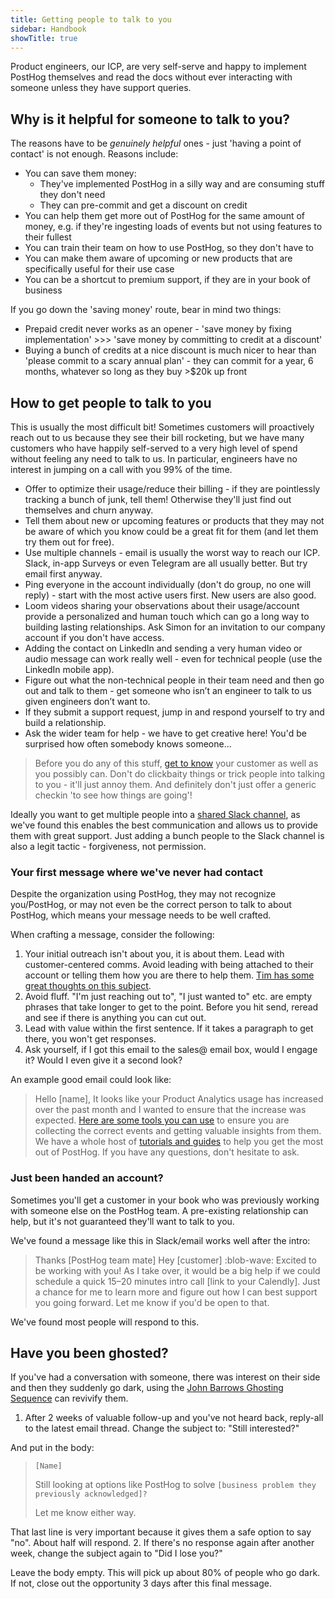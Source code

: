 ```yaml
---
title: Getting people to talk to you
sidebar: Handbook
showTitle: true
---
```


Product engineers, our ICP, are very self-serve and happy to implement PostHog themselves and read the docs without ever interacting with someone unless they have support queries. 

## Why is it helpful for someone to talk to you?

The reasons have to be _genuinely helpful_ ones - just 'having a point of contact' is not enough. Reasons include:

- You can save them money:
  - They've implemented PostHog in a silly way and are consuming stuff they don't need
  - They can pre-commit and get a discount on credit
- You can help them get more out of PostHog for the same amount of money, e.g. if they're ingesting loads of events but not using features to their fullest
- You can train their team on how to use PostHog, so they don't have to
- You can make them aware of upcoming or new products that are specifically useful for their use case
- You can be a shortcut to premium support, if they are in your book of business

If you go down the 'saving money' route, bear in mind two things:
- Prepaid credit never works as an opener - 'save money by fixing implementation' >>> 'save money by committing to credit at a discount'
- Buying a bunch of credits at a nice discount is much nicer to hear than 'please commit to a scary annual plan' - they can commit for a year, 6 months, whatever so long as they buy >$20k up front 

## How to get people to talk to you

This is usually the most difficult bit! Sometimes customers will proactively reach out to us because they see their bill rocketing, but we have many customers who have happily self-served to a very high level of spend without feeling any need to talk to us. In particular, engineers have no interest in jumping on a call with you 99% of the time.

- Offer to optimize their usage/reduce their billing - if they are pointlessly tracking a bunch of junk, tell them! Otherwise they'll just find out themselves and churn anyway.
- Tell them about new or upcoming features or products that they may not be aware of which you know could be a great fit for them (and let them try them out for free).
- Use multiple channels - email is usually the worst way to reach our ICP. Slack, in-app Surveys or even Telegram are all usually better. But try email first anyway.
- Ping everyone in the account individually (don't do group, no one will reply) - start with the most active users first. New users are also good. 
- Loom videos sharing your observations about their usage/account provide a personalized and human touch which can go a long way to building lasting relationships.  Ask Simon for an invitation to our company account if you don't have access.
- Adding the contact on LinkedIn and sending a very human video or audio message can work really well - even for technical people (use the LinkedIn mobile app).  
- Figure out what the non-technical people in their team need and then go out and talk to them - get someone who isn’t an engineer to talk to us given engineers don’t want to.
- If they submit a support request, jump in and respond yourself to try and build a relationship. 
- Ask the wider team for help - we have to get creative here! You'd be surprised how often somebody knows someone...

> Before you do any of this stuff, [get to know](/handbook/onboarding/onboarding-team#account-analysis) your customer as well as you possibly can. Don't do clickbaity things or trick people into talking to you - it'll just annoy them. And definitely don't just offer a generic checkin 'to see how things are going'!  

Ideally you want to get multiple people into a [shared Slack channel](/handbook/growth/sales/new-sales#4-product-evaluation), as we've found this enables the best communication and allows us to provide them with great support. Just adding a bunch people to the Slack channel is also a legit tactic - forgiveness, not permission. 

### Your first message where we've never had contact
Despite the organization using PostHog, they may not recognize you/PostHog, or may not even be the correct person to talk to about PostHog, which means your message needs to be well crafted.

When crafting a message, consider the following:

1. Your initial outreach isn't about you, it is about them. Lead with customer-centered comms. Avoid leading with being attached to their account or telling them how you are there to help them. [Tim has some great thoughts on this subject](https://posthog.slack.com/archives/C01MGUHFH6G/p1740674855616549).
2. Avoid fluff. "I'm just reaching out to", "I just wanted to" etc. are empty phrases that take longer to get to the point. Before you hit send, reread and see if there is anything you can cut out.
3. Lead with value within the first sentence. If it takes a paragraph to get there, you won't get responses.
4. Ask yourself, if I got this email to the sales@ email box, would I engage it? Would I even give it a second look?

An example good email could look like:

> Hello [name],
> It looks like your Product Analytics usage has increased over the past month and I wanted to ensure that the increase was expected.
> [Here are some tools you can use](https://posthog.com/docs/product-analytics/cutting-costs) to ensure you are collecting the correct events and getting valuable insights from them. We have a whole host of [tutorials and guides](https://posthog.com/docs/product-analytics/tutorials) to help you get the most out of PostHog.
> If you have any questions, don't hesitate to ask.

### Just been handed an account?

Sometimes you'll get a customer in your book who was previously working with someone else on the PostHog team. A pre-existing relationship can help, but it's not guaranteed they'll want to talk to you. 

We've found a message like this in Slack/email works well after the intro:

> Thanks [PostHog team mate]
> Hey [customer] :blob-wave: Excited to be working with you! As I take over, it would be a big help if we could schedule a quick 15–20 minutes intro call [link to your Calendly]. Just a chance for me to learn more and figure out how I can best support you going forward. Let me know if you'd be open to that.

We've found most people will respond to this. 

## Have you been ghosted?

If you've had a conversation with someone, there was interest on their side and then they suddenly go dark, using the [John Barrows Ghosting Sequence](https://jbarrows.com/) can revivify them.

1. After 2 weeks of valuable follow-up and you've not heard back, reply-all to the latest email thread.
Change the subject to: "Still interested?"

And put in the body:
>`[Name]`
>
>Still looking at options like PostHog to solve `[business problem they previously acknowledged]?`
>
>Let me know either way.

That last line is very important because it gives them a safe option to say "no". About half will respond.
2. If there's no response again after another week, change the subject again to "Did I lose you?"

Leave the body empty. This will pick up about 80% of people who go dark. If not, close out the opportunity 3 days after this final message.
